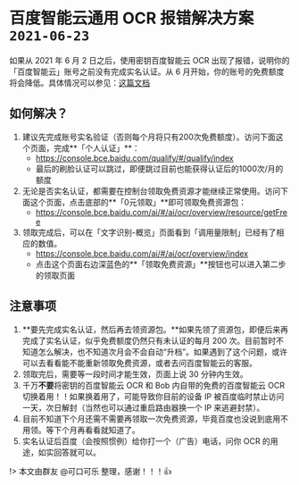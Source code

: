 # 百度智能云通用 OCR 报错解决方案`2021-06-23`

如果从 2021 年 6 月 2 日之后，使用密钥百度智能云 OCR 出现了报错，说明你的「百度智能云」账号之前没有完成实名认证。从 6 月开始，你的账号的免费额度将会降低。具体情况可以参见：[这篇文档](blog/2021-04-26-baidu-ocr-news)

## 如何解决？

1. 建议先完成账号实名验证（否则每个月将只有200次免费额度）。访问下面这个页面，完成**「个人认证」**：
    * https://console.bce.baidu.com/qualify/#/qualify/index
    * 最后的刷脸认证可以跳过，即便跳过目前也能获得认证后的1000次/月的额度
2. 无论是否实名认证，都需要在控制台领取免费资源才能继续正常使用。访问下面这个页面，点击底部的**「0元领取」**即可领取免费资源包：
    * https://console.bce.baidu.com/ai/#/ai/ocr/overview/resource/getFree
3. 领取完成后，可以在「文字识别-概览」页面看到「调用量限制」已经有了相应的数值。
    * https://console.bce.baidu.com/ai/#/ai/ocr/overview/index
    * 点击这个页面右边深蓝色的**「领取免费资源」**按钮也可以进入第二步的领取页面


## 注意事项

1. **要先完成实名认证，然后再去领资源包。**如果先领了资源包，即便后来再完成了实名认证，似乎免费额度仍然只有未认证的每月 200 次。目前暂时不知道怎么解决，也不知道次月会不会自动“升档”。如果遇到了这个问题，或许可以去看看能不能重新领取免费资源，或者去问百度智能云的客服。
2. 领取完后，需要等一段时间才能生效，页面上说 30 分钟内生效。
3. 千万**不要**将密钥的百度智能云 OCR 和 Bob 内自带的免费的百度智能云 OCR 切换着用！！如果换着用了，可能导致你目前的设备 IP 被百度临时禁止访问一天，次日解封（当然也可以通过重启路由器换一个 IP 来逃避封禁）。
4. 目前不知道下个月还需不需要再领取一次免费资源，毕竟百度也没说到底用不用领。等下个月再看看就知道了。
5. 实名认证后百度（会按照惯例）给你打一个（广告）电话，问你 OCR 的用途，如实回答就可以。

!> 本文由群友 @可口可乐 整理，感谢！！！👍